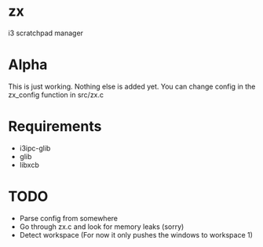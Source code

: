 # zx
i3 scratchpad manager

# Alpha
This is just working. Nothing else is added yet. You can change config in the zx_config function in src/zx.c

# Requirements
* i3ipc-glib
* glib
* libxcb

# TODO
* Parse config from somewhere
* Go through zx.c and look for memory leaks (sorry)
* Detect workspace (For now it only pushes the windows to workspace 1)

